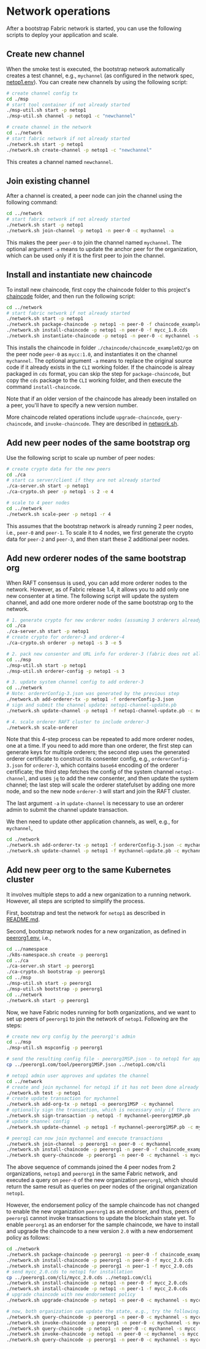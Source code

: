 # Network operations

After a bootstrap Fabric network is started, you can use the following scripts to deploy your application and scale.

## Create new channel

When the smoke test is executed, the bootstrap network automatically creates a test channel, e.g., `mychannel` (as configured in the network spec, [netop1.env](./config/netop1.env)). You can create new channels by using the following script:

```bash
# create channel config tx
cd ./msp
# start tool container if not already started
./msp-util.sh start -p netop1
./msp-util.sh channel -p netop1 -c "newchannel"

# create channel in the network
cd ../network
# start fabric network if not already started
./network.sh start -p netop1
./network.sh create-channel -p netop1 -c "newchannel"
```

This creates a channel named `newchannel`.

## Join existing channel

After a channel is created, a peer node can join the channel using the following command:

```bash
cd ../network
# start fabric network if not already started
./network.sh start -p netop1
./network.sh join-channel -p netop1 -n peer-0 -c mychannel -a
```

This makes the peer `peer-0` to join the channel named `mychannel`. The optional argument `-a` means to update the anchor peer for the organization, which can be used only if it is the first peer to join the channel.

## Install and instantiate new chaincode

To install new chaincode, first copy the chaincode folder to this project's [chaincode](./chaincode) folder, and then run the following script:

```bash
cd ../network
# start fabric network if not already started
./network.sh start -p netop1
./network.sh package-chaincode -p netop1 -n peer-0 -f chaincode_example02/go -s mycc -v 1.0 -a
./network.sh install-chaincode -p netop1 -n peer-0 -f mycc_1.0.cds
./network.sh instantiate-chaincode -p netop1 -n peer-0 -c mychannel -s mycc -v 1.0 -m '{"Args":["init","a","100","b","200"]}'
```

This installs the chaincode in folder `./chaincode/chaincode_example02/go` on the peer node `peer-0` as `mycc:1.0`, and instantiates it on the channel `mychannel`. The optional argument `-a` means to replace the original source code if it already exists in the `CLI` working folder. If the chaincode is alreay packaged in `cds` format, you can skip the step for `package-chaincode`, but copy the `cds` package to the `CLI` working folder, and then execute the command `install-chaincode`.

Note that if an older version of the chaincode has already been installed on a peer, you'll have to specify a new version number.

More chaincode related operations include `upgrade-chaincode`, `query-chaincode`, and `invoke-chaincode`. They are described in [network.sh](./network/README.md).

## Add new peer nodes of the same bootstrap org

Use the following script to scale up number of peer nodes:

```bash
# create crypto data for the new peers
cd ./ca
# start ca server/client if they are not already started
./ca-server.sh start -p netop1
./ca-crypto.sh peer -p netop1 -s 2 -e 4

# scale to 4 peer nodes
cd ../network
./network.sh scale-peer -p netop1 -r 4
```

This assumes that the bootstrap network is already running 2 peer nodes, i.e., `peer-0` and `peer-1`. To scale it to 4 nodes, we first generate the crypto data for `peer-2` and `peer-3`, and then start these 2 additional peer nodes.

## Add new orderer nodes of the same bootstrap org

When RAFT consensus is used, you can add more orderer nodes to the network. However, as of Fabric release 1.4, it allows you to add only one new consenter at a time. The following script will update the system channel, and add one more orderer node of the same bootstrap org to the network.

```bash
# 1. generate crypto for new orderer nodes (assuming 3 orderers already running, i.e., orderer-0, 1, and 2)
cd ./ca
./ca-server.sh start -p netop1
# create crypto for orderer-3 and orderer-4
./ca-crypto.sh orderer -p netop1 -s 3 -e 5

# 2. pack new consenter and URL info for orderer-3 (fabric does not allow adding multiple consenters in a single transaction)
cd ../msp
./msp-util.sh start -p netop1
./msp-util.sh orderer-config -p netop1 -s 3

# 3. update system channel config to add orderer-3
cd ../network
# Note: ordererConfig-3.json was generated by the previous step
./network.sh add-orderer-tx -p netop1 -f ordererConfig-3.json
# sign and submit the channel update: netop1-channel-update.pb
./network.sh update-channel -p netop1 -f netop1-channel-update.pb -c netop1-channel -a

# 4. scale orderer RAFT cluster to include orderer-3
./network.sh scale-orderer
```

Note that this 4-step process can be repeated to add more orderer nodes, one at a time. If you need to add more than one orderer, the first step can generate keys for multiple orderers; the second step uses the generated orderer certificate to construct its consenter config, e.g., `ordererConfig-3.json` for `orderer-3`, which contains `base64` encoding of the orderer certificate; the third step fetches the config of the system channel `netop1-channel`, and uses `jq` to add the new consenter, and then update the system channel; the last step will scale the orderer statefulset by adding one more node, and so the new node `orderer-3` will start and join the RAFT cluster.

The last argument `-a` in `update-channel` is necessary to use an orderer admin to submit the channel update transaction.

We then need to update other application channels, as well, e.g., for `mychannel`,

```bash
cd ./network
./network.sh add-orderer-tx -p netop1 -f ordererConfig-3.json -c mychannel
./network.sh update-channel -p netop1 -f mychannel-update.pb -c mychannel -a
```

## Add new peer org to the same Kubernetes cluster

It involves multiple steps to add a new organization to a running network. However, all steps are scripted to simplify the process.

First, bootstrap and test the network for `netop1` as described in [README.md](./README.md).

Second, bootstrap network nodes for a new organization, as defined in [peerorg1.env](./config/peerorg1.env), i.e.,

```bash
cd ../namespace
./k8s-namespace.sh create -p peerorg1
cd ../ca
./ca-server.sh start -p peerorg1
./ca-crypto.sh bootstrap -p peerorg1
cd ../msp
./msp-util.sh start -p peerorg1
./msp-util.sh bootstrap -p peerorg1
cd ../network
./network.sh start -p peerorg1
```

Now, we have Fabric nodes running for both organizations, and we want to set up peers of `peerorg1` to join the network of `netop1`. Following are the steps:

```bash
# create new org config by the peerorg1's admin
cd ../msp
./msp-util.sh mspconfig -p peerorg1

# send the resulting config file - peerorg1MSP.json - to netop1 for approval
cp ../peerorg1.com/tool/peerorg1MSP.json ../netop1.com/cli

# netop1 admin user approves and updates the channel
cd ../network
# create and join mychannel for netop1 if it has not been done already
./network.sh test -p netop1
# create update transaction for mychannel
./network.sh add-org-tx -p netop1 -o peerorg1MSP -c mychannel
# optionally sign the transaction, which is necessary only if there are more than one active orgs
./network.sh sign-transaction -p netop1 -f mychannel-peerorg1MSP.pb
# update channel config
./network.sh update-channel -p netop1 -f mychannel-peerorg1MSP.pb -c mychannel

# peerog1 can now join mychannel and execute transactions
./network.sh join-channel -p peerorg1 -n peer-0 -c mychannel
./network.sh install-chaincode -p peerorg1 -n peer-0 -f chaincode_example02/go -s mycc -v 1.0 -a
./network.sh query-chaincode -p peerorg1 -n peer-0 -c mychannel -s mycc -m '{"Args":["query","a"]}'
```

The above sequence of commands joined the 4 peer nodes from 2 organizations, `netop1` and `peerorg1` in the same Fabric network, and executed a query on `peer-0` of the new organization `peerorg1`, which should return the same result as queries on peer nodes of the original organization `netop1`.

However, the endorsement policy of the sample chaincode has not changed to enable the new organization `peerorg1` as an endorser, and thus, peers of `peerorg1` cannot invoke transactions to update the blockchain state yet. To enable `peerorg1` as an endorser for the sample chaincode, we have to install and upgrade the chaincode to a new version `2.0` with a new endorsement policy as follows:

```bash
cd ./network
./network.sh package-chaincode -p peerorg1 -n peer-0 -f chaincode_example02/go -s mycc -v 2.0
./network.sh install-chaincode -p peerorg1 -n peer-0 -f mycc_2.0.cds
./network.sh install-chaincode -p peerorg1 -n peer-1 -f mycc_2.0.cds
# send mycc_2.0.cds to netop1 for installation
cp ../peerorg1.com/cli/mycc_2.0.cds ../netop1.com/cli
./network.sh install-chaincode -p netop1 -n peer-0 -f mycc_2.0.cds
./network.sh install-chaincode -p netop1 -n peer-1 -f mycc_2.0.cds
# upgrade chaincode with new endorsement policy
./network.sh upgrade-chaincode -p netop1 -n peer-0 -c mychannel -s mycc -v 2.0 -m '{"Args":["init","a","80","b","220"]}' -e "OR ('netop1MSP.peer','peerorg1MSP.peer')"

# now, both organization can update the state, e.g., try the following:
./network.sh query-chaincode -p peerorg1 -n peer-0 -c mychannel -s mycc -m '{"Args":["query","a"]}'
./network.sh invoke-chaincode -p peerorg1 -n peer-0 -c mychannel -s mycc -m '{"Args":["invoke","a","b","10"]}'
./network.sh query-chaincode -p netop1 -n peer-0 -c mychannel -s mycc -m '{"Args":["query","a"]}'
./network.sh invoke-chaincode -p netop1 -n peer-0 -c mychannel -s mycc -m '{"Args":["invoke","a","b","10"]}'
./network.sh query-chaincode -p peerorg1 -n peer-0 -c mychannel -s mycc -m '{"Args":["query","a"]}'
```

